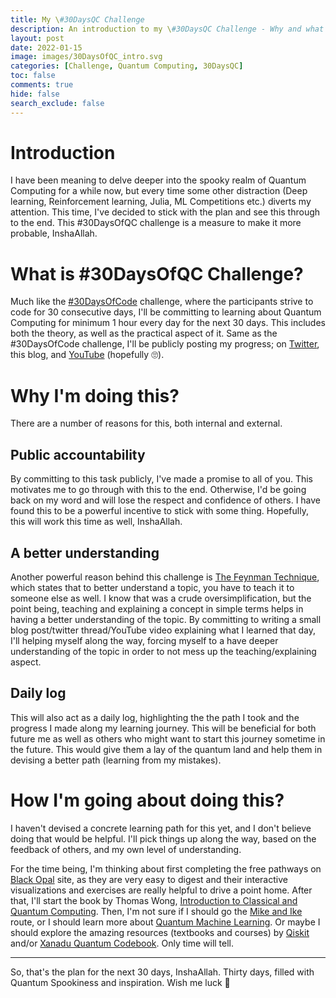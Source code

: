 ```yaml
---
title: My \#30DaysQC Challenge
description: An introduction to my \#30DaysQC Challenge - Why and what I'll be doing for the next 30 Days.
layout: post
date: 2022-01-15
image: images/30DaysOfQC_intro.svg
categories: [Challenge, Quantum Computing, 30DaysQC]
toc: false
comments: true
hide: false
search_exclude: false
---
```


# Introduction

I have been meaning to delve deeper into the spooky realm of Quantum Computing for a while now, but every time some other distraction (Deep learning, Reinforcement learning, Julia, ML Competitions etc.) diverts my attention. This time, I've decided to stick with the plan and see this through to the end. This #30DaysOfQC challenge is a measure to make it more probable, InshaAllah.

# What is #30DaysOfQC Challenge?

Much like the [#30DaysOfCode](https://twitter.com/hashtag/30DaysOfCode) challenge, where the participants strive to code for 30 consecutive days, I'll be committing to learning about Quantum Computing for minimum 1 hour every day for the next 30 days. This includes both the theory, as well as the practical aspect of it. Same as the #30DaysOfCode challenge, I'll be publicly posting my progress; on [Twitter](https://twitter.com/aadimator), this blog, and [YouTube](https://www.youtube.com/channel/UC8bGVXxkT5xpOBZ3h94jt9g) (hopefully 🙄).

# Why I'm doing this?

There are a number of reasons for this, both internal and external.

## Public accountability

By committing to this task publicly, I've made a promise to all of you. This motivates me to go through with this to the end. Otherwise, I'd be going back on my word and will lose the respect and confidence of others. I have found this to be a powerful incentive to stick with some thing. Hopefully, this will work this time as well, InshaAllah.

## A better understanding

Another powerful reason behind this challenge is [The Feynman Technique](https://fs.blog/feynman-technique/), which states that to better understand a topic, you have to teach it to someone else as well. I know that was a crude oversimplification, but the point being, teaching and explaining a concept in simple terms helps in having a better understanding of the topic. By committing to writing a small blog post/twitter thread/YouTube video explaining what I learned that day, I'll helping myself along the way, forcing myself to a have deeper understanding of the topic in order to not mess up the teaching/explaining aspect.

## Daily log

This will also act as a daily log, highlighting the the path I took and the progress I made along my learning journey. This will be beneficial for both future me as well as others who might want to start this journey sometime in the future. This would give them a lay of the quantum land and help them in devising a better path (learning from my mistakes).

# How I'm going about doing this?

I haven't devised a concrete learning path for this yet, and I don't believe doing that would be helpful. I'll pick things up along the way, based on the feedback of others, and my own level of understanding.

For the time being, I'm thinking about first completing the free pathways on [Black Opal](https://black.q-ctrl.com/skills) site, as they are very easy to digest and their interactive visualizations and exercises are really helpful to drive a point home. After that, I'll start the book by Thomas Wong, [Introduction to Classical and Quantum Computing](http://www.thomaswong.net/introduction-to-classical-and-quantum-computing.pdf). Then, I'm not sure if I should go the [Mike and Ike](https://www.amazon.com/Quantum-Computation-Information-10th-Anniversary/dp/1107002176) route, or I should learn more about [Quantum Machine Learning](https://link.springer.com/book/10.1007/978-3-030-83098-4). Or maybe I should explore the amazing resources (textbooks and courses) by [Qiskit](https://qiskit.org/learn) and/or [Xanadu Quantum Codebook](https://codebook.xanadu.ai/). Only time will tell.

---

So, that's the plan for the next 30 days, InshaAllah. Thirty days, filled with Quantum Spookiness and inspiration. Wish me luck 🙂
